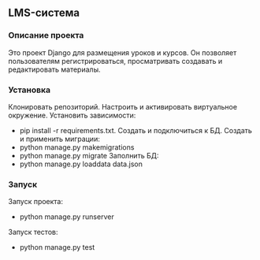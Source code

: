 ## LMS-система

### Описание проекта

Это проект Django для размещения уроков и курсов. 
Он позволяет пользователям регистрироваться, просматривать создавать и редактировать материалы.


### Установка

Клонировать репозиторий.
Настроить и активировать виртуальное окружение.
Установить зависимости:
* pip install -r requirements.txt.
Создать и подключиться к БД.
Создать и применить миграции:
* python manage.py makemigrations
* python manage.py migrate
Заполнить БД: 
* python manage.py loaddata data.json


### Запуск

Запуск проекта:
* python manage.py runserver

Запуск тестов:
* python manage.py test
